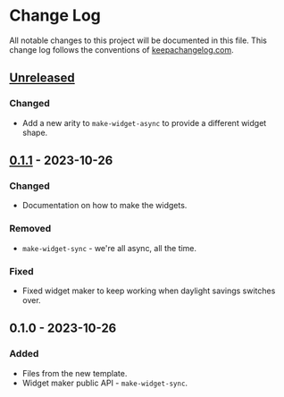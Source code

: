 # Change Log
All notable changes to this project will be documented in this file. This change log follows the conventions of [keepachangelog.com](http://keepachangelog.com/).

## [Unreleased]
### Changed
- Add a new arity to `make-widget-async` to provide a different widget shape.

## [0.1.1] - 2023-10-26
### Changed
- Documentation on how to make the widgets.

### Removed
- `make-widget-sync` - we're all async, all the time.

### Fixed
- Fixed widget maker to keep working when daylight savings switches over.

## 0.1.0 - 2023-10-26
### Added
- Files from the new template.
- Widget maker public API - `make-widget-sync`.

[Unreleased]: https://github.com/your-name/kompose/compare/0.1.1...HEAD
[0.1.1]: https://github.com/your-name/kompose/compare/0.1.0...0.1.1
